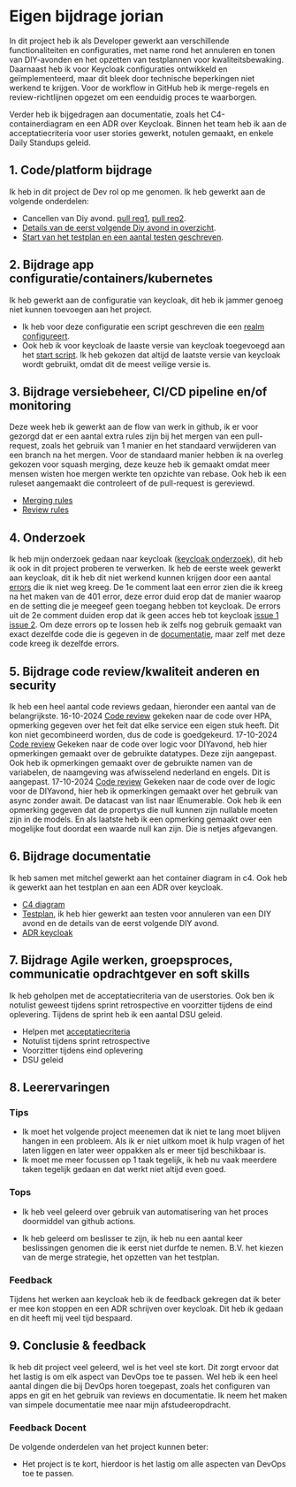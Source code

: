 # Eigen bijdrage jorian

In dit project heb ik als Developer gewerkt aan verschillende functionaliteiten en configuraties, met name rond het annuleren en tonen van DIY-avonden en het opzetten van testplannen voor kwaliteitsbewaking. Daarnaast heb ik voor Keycloak configuraties ontwikkeld en geïmplementeerd, maar dit bleek door technische beperkingen niet werkend te krijgen. Voor de workflow in GitHub heb ik merge-regels en review-richtlijnen opgezet om een eenduidig proces te waarborgen.

Verder heb ik bijgedragen aan documentatie, zoals het C4-containerdiagram en een ADR over Keycloak. Binnen het team heb ik aan de acceptatiecriteria voor user stories gewerkt, notulen gemaakt, en enkele Daily Standups geleid.

## 1. Code/platform bijdrage

Ik heb in dit project de Dev rol op me genomen. Ik heb gewerkt aan de volgende onderdelen:

- Cancellen van Diy avond. [pull req1](https://github.com/hanaim-devops/devops-bp-pitstop-uitbreiding-team-knoppert/pull/44), [pull req2](https://github.com/hanaim-devops/devops-bp-pitstop-uitbreiding-team-knoppert/pull/68).
- [Details van de eerst volgende Diy avond in overzicht](https://github.com/hanaim-devops/devops-bp-pitstop-uitbreiding-team-knoppert/pull/80).
- [Start van het testplan en een aantal testen geschreven](https://github.com/hanaim-devops/devops-bp-pitstop-uitbreiding-team-knoppert/pull/58).
 
## 2. Bijdrage app configuratie/containers/kubernetes

Ik heb gewerkt aan de configuratie van keycloak, dit heb ik jammer genoeg niet kunnen toevoegen aan het project.

- Ik heb voor deze configuratie een script geschreven die een [realm configureert](https://github.com/hanaim-devops/devops-bp-pitstop-uitbreiding-team-knoppert/blob/9-register-with-keycloak/src/k8s/scripts/create-realm.ps1).
- Ook heb ik voor keycloak de laaste versie van keycloak toegevoegd aan het [start script](https://github.com/hanaim-devops/devops-bp-pitstop-uitbreiding-team-knoppert/blob/9-register-with-keycloak/src/k8s/scripts/start-all.ps1). Ik heb gekozen dat altijd de laatste versie van keycloak wordt gebruikt, omdat dit de meest veilige versie is.

## 3. Bijdrage versiebeheer, CI/CD pipeline en/of monitoring

Deze week heb ik gewerkt aan de flow van werk in github, ik er voor gezorgd dat er een aantal extra rules zijn bij het mergen van een pull-request, zoals het gebruik van 1 manier en het standaard verwijderen van een branch na het mergen. Voor de standaard manier hebben ik na overleg gekozen voor squash merging, deze keuze heb ik gemaakt omdat meer mensen wisten hoe mergen werkte ten opzichte van rebase. Ook heb ik een ruleset aangemaakt die controleert of de pull-request is gereviewd.

- [Merging rules](https://github.com/hanaim-devops/devops-bp-pitstop-uitbreiding-team-knoppert/settings)
- [Review rules](https://github.com/hanaim-devops/devops-bp-pitstop-uitbreiding-team-knoppert/settings/rules)

## 4. Onderzoek

Ik heb mijn onderzoek gedaan naar keycloak ([keycloak onderzoek](https://github.com/hanaim-devops/devops-blog-jorianroelofsen)), dit heb ik ook in dit project proberen te verwerken.
Ik heb de eerste week gewerkt aan keycloak, dit ik heb dit niet werkend kunnen krijgen door een aantal [errors](https://github.com/hanaim-devops/devops-bp-pitstop-uitbreiding-team-knoppert/issues/9) die ik niet weg kreeg.
De 1e comment laat een error zien die ik kreeg na het maken van de 401 error, deze error duid erop dat de manier waarop en de setting die je meegeef geen toegang hebben tot keycloak. De errors uit de 2e comment duiden erop dat ik geen acces heb tot keycloak [issue 1](https://github.com/IdentityServer/IdentityServer4/issues/2337) [issue 2](https://github.com/IdentityServer/IdentityServer4/issues/2672).
Om deze errors op te lossen heb ik zelfs nog gebruik gemaakt van exact dezelfde code die is gegeven in de [documentatie](https://nikiforovall.github.io/keycloak-authorization-services-dotnet/examples/web-app-mvc.html), maar zelf met deze code kreeg ik dezelfde errors.
 
## 5. Bijdrage code review/kwaliteit anderen en security

Ik heb een heel aantal code reviews gedaan, hieronder een aantal van de belangrijkste.
16-10-2024
[Code review](https://github.com/hanaim-devops/devops-bp-pitstop-uitbreiding-team-knoppert/pull/17)
gekeken naar de code over HPA, opmerking gegeven over het feit dat elke service een eigen stuk heeft. Dit kon niet gecombineerd worden, dus de code is goedgekeurd.
17-10-2024
[Code review](https://github.com/hanaim-devops/devops-bp-pitstop-uitbreiding-team-knoppert/pull/32)
Gekeken naar de code over logic voor DIYavond, heb hier opmerkingen gemaakt over de gebruikte datatypes. Deze zijn aangepast. Ook heb ik opmerkingen gemaakt over de gebruikte namen van de variabelen, de naamgeving was afwisselend nederland en engels. Dit is aangepast.
17-10-2024
[Code review](https://github.com/hanaim-devops/devops-bp-pitstop-uitbreiding-team-knoppert/pull/33)
Gekeken naar de code over de logic voor de DIYavond, hier heb ik opmerkingen gemaakt over het gebruik van async zonder await. De datacast van list naar IEnumerable. Ook heb ik een opmerking gegeven dat de propertys die null kunnen zijn nullable moeten zijn in de models. En als laatste heb ik een opmerking gemaakt over een mogelijke fout doordat een waarde null kan zijn. Die is netjes afgevangen.
 
## 6. Bijdrage documentatie

Ik heb samen met mitchel gewerkt aan het container diagram in c4. Ook heb ik gewerkt aan het testplan en aan een ADR over keycloak.

- [C4 diagram](https://github.com/hanaim-devops/devops-bp-pitstop-uitbreiding-team-knoppert/pull/97)
- [Testplan](C:\documenten\Minor-DevOps\devops-bp-pitstop-uitbreiding-team-knoppert\docs\testplan.md), ik heb hier gewerkt aan testen voor annuleren van een DIY avond en de details van de eerst volgende DIY avond.
- [ADR keycloak](C:\documenten\Minor-DevOps\devops-bp-pitstop-uitbreiding-team-knoppert\docs\adr\adr-001-gebruik-van-keycloak-voor-authenticatie-en-autorisatie.md)
 
## 7. Bijdrage Agile werken, groepsproces, communicatie opdrachtgever en soft skills

Ik heb geholpen met de acceptatiecriteria van de userstories. Ook ben ik notulist geweest tijdens sprint retrospective en voorzitter tijdens de eind oplevering. Tijdens de sprint heb ik een aantal DSU geleid.

- Helpen met [acceptatiecriteria](https://github.com/orgs/hanaim-devops/projects/31)
- Notulist tijdens sprint retrospective
- Voorzitter tijdens eind oplevering
- DSU geleid
  
## 8. Leerervaringen

### Tips

- Ik moet het volgende project meenemen dat ik niet te lang moet blijven hangen in een probleem. Als ik er niet uitkom moet ik hulp vragen of het laten liggen en later weer oppakken als er meer tijd beschikbaar is.
- Ik moet me meer focussen op 1 taak tegelijk, ik heb nu vaak meerdere taken tegelijk gedaan en dat werkt niet altijd even goed.

### Tops

- Ik heb veel geleerd over gebruik van automatisering van het proces doormiddel van github actions.

- Ik heb geleerd om beslisser te zijn, ik heb nu een aantal keer beslissingen genomen die ik eerst niet durfde te nemen. B.V. het kiezen van de merge strategie, het opzetten van het testplan.

### Feedback

Tijdens het werken aan keycloak heb ik de feedback gekregen dat ik beter er mee kon stoppen en een ADR schrijven over keycloak. Dit heb ik gedaan en dit heeft mij veel tijd bespaard.

## 9. Conclusie & feedback

Ik heb dit project veel geleerd, wel is het veel ste kort. Dit zorgt ervoor dat het lastig is om elk aspect van DevOps toe te passen. Wel heb ik een heel aantal dingen die bij DevOps horen toegepast, zoals het configuren van apps en git en het gebruik van reviews en documentatie.
Ik neem het maken van simpele documentatie mee naar mijn afstudeeropdracht.

### Feedback Docent

De volgende onderdelen van het project kunnen beter:

- Het project is te kort, hierdoor is het lastig om alle aspecten van DevOps toe te passen.
